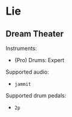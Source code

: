 # Lie

## Dream Theater

Instruments:

  * (Pro) Drums: Expert

Supported audio:

  * `jammit`

Supported drum pedals:

  * `2p`

